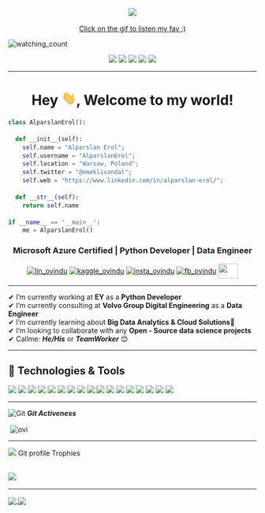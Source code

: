 <!-- <p align="center">
  <img src="https://i.imgur.com/OOpRj.gif" height="200"/>
</p>
<br> -->
<div align="center">
  <a href="https://open.spotify.com/track/086myS9r57YsLbJpU0TgK9?si=f8515db54e0948ed" target="blank">
    <img src="https://media2.giphy.com/media/tqfS3mgQU28ko/giphy.gif?cid=ecf05e47sighzme6yvb3rrxhs220h5yale8hxwi3xvxz44dr&rid=giphy.gif&ct=g" />
  </a>
</div>
<p align="center"> 
  <a href="https://open.spotify.com/track/086myS9r57YsLbJpU0TgK9?si=f8515db54e0948ed" target="blank">
    Click on the gif to listen my fav :)<br>
  </a>   
</p>
<p align="left"> 
<img src="https://komarev.com/ghpvc/?username=AlparslanErol&color=brightgreen" alt="watching_count" />
 </p>
 <p align="center">
<img src="https://img.shields.io/badge/Age-25-red" />
  <img src="https://img.shields.io/badge/Focus-Software%20Development-2bbc8a" />
  <img src="https://img.shields.io/badge/Focus-Data%20Science-2bbc8a" />
  <img src="https://img.shields.io/badge/Lives-Warsaw-2bbc8a" />
  <img src="https://img.shields.io/badge/Languages-English%20%26%20Turkish-2bbc8a" />
</p>
<hr>
<h1 align="center">Hey <img src="https://raw.githubusercontent.com/ABSphreak/ABSphreak/master/gifs/Hi.gif" width="30px">, Welcome to my world! </h1>

```python
class AlparslanErol():
    
  def __init__(self):
    self.name = "Alparslan Erol";
    self.username = "AlparslanErol";
    self.location = "Warsaw, Poland";
    self.twitter = "@emeklivandal";
    self.web = "https://www.linkedin.com/in/alparslan-erol/";
  
  def __str__(self):
    return self.name

if __name__ == '__main__':
    me = AlparslanErol()
```

<h3 align="center">Microsoft Azure Certified | Python Developer | Data Engineer</h3>
<p align="center">
<a href="https://www.linkedin.com/in/alparslan-erol" target="blank"><img align="center" src="https://upload.wikimedia.org/wikipedia/commons/thumb/c/ca/LinkedIn_logo_initials.png/640px-LinkedIn_logo_initials.png" alt="lin_ovindu" height="30" width="40" /></a>  
<a href="https://www.kaggle.com/alparslanerol" target="blank"><img align="center" src="https://cdn4.iconfinder.com/data/icons/logos-and-brands/512/189_Kaggle_logo_logos-512.png" alt="kaggle_ovindu" height="30" width="40" /></a>
<a href="https://www.instagram.com/alparslann001/" target="blank"><img align="center" src="https://upload.wikimedia.org/wikipedia/commons/thumb/a/a5/Instagram_icon.png/2048px-Instagram_icon.png" alt="insta_ovindu" height="30" width="40" /></a>
<a href="https://www.facebook.com/profile.php?id=100013712924815" target="blank"><img align="center" src="https://upload.wikimedia.org/wikipedia/commons/thumb/0/05/Facebook_Logo_%282019%29.png/1024px-Facebook_Logo_%282019%29.png" alt="fb_ovindu" height="30" width="40" /></a>
 <a href = "mailto: alparslann.erol@gmail.com"><img align="center" src="https://www.freepnglogos.com/uploads/logo-gmail-png/logo-gmail-png-gmail-icon-download-png-and-vector-1.png" height="30" width="40" /></a>
</p>
<hr>

✔ I’m currently working at **EY** as a **Python Developer**<br>
✔ I’m currently consulting at **Volvo Group Digital Engineering** as a **Data Engineer**<br>
✔ I’m currently learning about **Big Data Analytics & Cloud Solutions**🥰<br>
✔ I’m looking to collaborate with any **Open - Source data science projects**<br>
✔ Callme: ***He/His*** or ***TeamWorker*** 😊 <br>

<hr>

## 🔧 Technologies & Tools
![](https://img.shields.io/badge/Code-Python-informational?style=flat&logo=python&logoColor=white&color=2bbc8a)
![](https://img.shields.io/badge/Code-Java-informational?style=flat&logo=java&logoColor=white&color=2bbc8a)
![](https://img.shields.io/badge/Code-R-informational?style=flat&logo=R&logoColor=white&color=2bbc8a)
![](https://img.shields.io/badge/Code-C++-informational?style=flat&logo=c%2B%2B&logoColor=white&color=2bbc8a)
![](https://img.shields.io/badge/Shell-Bash-informational?style=flat&logo=gnu-bash&logoColor=white&color=2bbc8a)
![](https://img.shields.io/badge/Tools-MySql-informational?style=flat&logo=mysql&logoColor=white&color=2bbc8a)
![](https://img.shields.io/badge/Tools-Docker-informational?style=flat&logo=docker&logoColor=white&color=2bbc8a)
![](https://img.shields.io/badge/Tools-Kubernetes-informational?style=flat&logo=kubernetes&logoColor=white&color=2bbc8a)
![](https://img.shields.io/badge/Tools-ApacheSpark-informational?style=flat&logo=apachespark&logoColor=white&color=2bbc8a)
![](https://img.shields.io/badge/Tools-Grafana-informational?style=flat&logo=grafana&logoColor=white&color=2bbc8a)
![](https://img.shields.io/badge/Tools-Elasticsearch-informational?style=flat&logo=elastic&logoColor=white&color=2bbc8a)
![](https://img.shields.io/badge/Tools-Jenkins-informational?style=flat&logo=jenkins&logoColor=white&color=2bbc8a)
![](https://img.shields.io/badge/Tools-GIT-informational?style=flat&logo=git&logoColor=white&color=2bbc8a)
![](https://img.shields.io/badge/Cloud-AWS-informational?style=flat&logo=amazonaws&logoColor=white&color=2bbc8a)
![](https://img.shields.io/badge/Cloud-Azure-informational?style=flat&logo=microsoftazure&logoColor=white&color=2bbc8a)
![](https://img.shields.io/badge/OS-Linux-informational?style=flat&logo=linux&logoColor=white&color=2bbc8a)
![](https://img.shields.io/badge/Editor-PyCharm-informational?style=flat&logo=pycharm&logoColor=white&color=2bbc8a)

<hr>
<img src="https://media.giphy.com/media/W5eoZHPpUx9sapR0eu/giphy.gif" width="30px" alt="Git"/>&nbsp;<i><b>Git Activeness</b></i></p>

[comment]: <> (<p><img align="left" src="https://github-readme-stats.vercel.app/api/top-langs?username=AlparslanErol&show_icons=true&locale=en&layout=compact&theme=chartreuse-dark" alt="ovi" /></p>)
<p>&nbsp;<img align="center" src="https://github-readme-stats.vercel.app/api?username=AlparslanErol&show_icons=true&locale=en&theme=chartreuse-dark" alt="ovi" width="410" /></p>

<hr>
<p align="left"><img src="https://media.giphy.com/media/QaMcXSekUWx7aogAUr/giphy.gif" width="30" />&nbsp;Git profile Trophies</p><br>
<img src="https://github-profile-trophy.vercel.app/?username=AlparslanErol&theme=juicyfresh&no-bg=true" />


-----

<a href="https://github.com/AlparslanErol/Hospital_UW_Django">
  <img align="center" src="https://github-readme-stats.vercel.app/api/pin/?username=AlparslanErol&repo=Hospital_UW_Django&title_color=2bbc8a&text_color=c9cacc&icon_color=2bbc8a&bg_color=1d1f21" />
</a>


<a href="https://github.com/AlparslanErol/Stock_Price_Scraping">
  <img align="center" src="https://github-readme-stats.vercel.app/api/pin/?username=AlparslanErol&repo=Stock_Price_Scraping&title_color=2bbc8a&text_color=c9cacc&icon_color=2bbc8a&bg_color=1d1f21" />
</a>    

<!-- Resources -->
<!-- Icons: https://simpleicons.org/ -->
<!-- GitHub Stats: https://github.com/anuraghazra/github-readme-stats -->
<!-- Emojis: https://emojipedia.org/emoji/ -->
<!-- HTML Emojis: https://www.fileformat.info/index.htm -->
<!-- Shields: https://shields.io/ -->
<!-- Awesome GitHub Profile README: https://github.com/abhisheknaiidu/awesome-github-profile-readme -->
<!-- Credits: [Ovindu Wijethunge](https://github.com/OvinduWijethunge) -->
<!-- Credits: [Ovindu Wijethunge](https://github.com/MartinHeinz) -->


